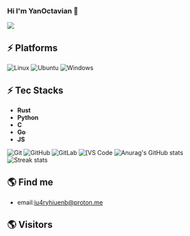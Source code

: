 ### Hi I'm YanOctavian 👋

<!--
**YanOctavian/YanOctavian** is a ✨ _special_ ✨ repository because its `README.md` (this file) appears on your GitHub profile.

Here are some ideas to get you started:


-->
![](./profile-3d-contrib/profile-night-rainbow.svg)
## ⚡ Platforms
![Linux](https://img.shields.io/badge/Linux-FCC624?style=for-the-badge&logo=linux&logoColor=black)
![Ubuntu](https://img.shields.io/badge/Ubuntu-E95420?style=for-the-badge&logo=ubuntu&logoColor=white)
![Windows](https://img.shields.io/badge/Windows-0078D6?style=for-the-badge&logo=windows&logoColor=white)

## ⚡ Tec Stacks

* **Rust**
* **Python**
* **C**
* **Go**
* **JS**


![Git](https://img.shields.io/badge/-Git-black?style=flat-square&logo=git)
![GitHub](https://img.shields.io/badge/-GitHub-181717?style=flat-square&logo=github)
![GitLab](https://img.shields.io/badge/-GitLab-FCA121?style=flat-square&logo=gitlab)
<img alt="[VS Code" src="https://img.shields.io/badge/-VSCode-%23007ACC?style=flat-square&logo=visual-studio-code" />
![Anurag's GitHub stats](https://github-readme-stats-git-masterrstaa-rickstaa.vercel.app/api?username=YanOctavian&theme=cobalt2&show_icons=true&card_width=495px)
![Streak stats](https://github-readme-streak-stats.herokuapp.com/?user=YanOctavian&show_icons=true&theme=tokyonight)  


## 🌎 Find me

- email:iu4ryhiuenb@proton.me



## 🌎 Visitors
